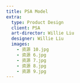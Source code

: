 ```yaml
---
title: PSA Model
extra:
  type: Product Design
  client: PSA
  art-director: Willie Liu
  designer: Willie Liu
  images:
    - 资源 10.jpg
    - 资源 6.jpg
    - 资源 7.jpg
    - 资源 8.jpg
    - 资源 9.jpg
---
```

